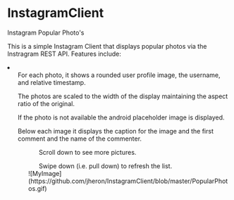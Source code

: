 # InstagramClient
Instagram Popular Photo's

This is a simple Instagram Client that displays popular photos via the Instragram REST API. Features include:

<li>
<ul>For each photo, it shows a rounded user profile image, the username, and relative timestamp.</ul>
<ul>The photos are scaled to the width of the display maintaining the aspect ratio of the original.</ul> 
<ul>If the photo is not available the android placeholder image is displayed.</ul>
<ul>Below each image it displays the caption for the image and the first comment and the name of the commenter.<ul>
<ul>Scroll down to see more pictures. </ul>
<ul>Swipe down (i.e. pull down) to refresh the list.</ul>
</li>
![MyImage](https://github.com/jheron/InstagramClient/blob/master/PopularPhotos.gif)
